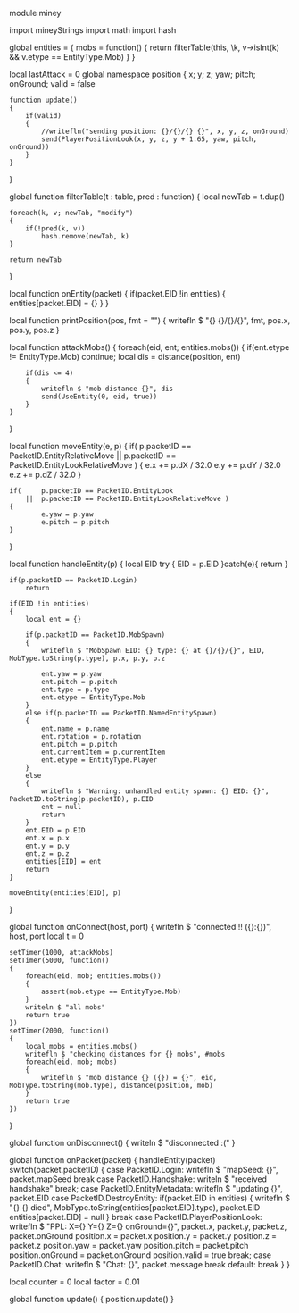 module miney

import mineyStrings
import math
import hash

global entities = 
{
	mobs = function()
	{
		return filterTable(this, \k, v->isInt(k) && v.etype == EntityType.Mob)
	}
}

local lastAttack = 0
global namespace position
{
	x; y; z; yaw; pitch; onGround; valid = false
	
	function update()
	{
		if(valid)
		{
			//writefln("sending position: {}/{}/{} {}", x, y, z, onGround)
			send(PlayerPositionLook(x, y, z, y + 1.65, yaw, pitch, onGround))
		}
	}
}

global function filterTable(t : table, pred : function)
{
	local newTab = t.dup()
	
	foreach(k, v; newTab, "modify")
	{
		if(!pred(k, v))
			hash.remove(newTab, k)
	}
	
	return newTab
}

local function onEntity(packet)
{
	if(packet.EID !in entities)
	{
		entities[packet.EID] = {}
	}
}

local function printPosition(pos, fmt = "")
{
	writefln $ "{} {}/{}/{}", fmt, pos.x, pos.y, pos.z
}

local function attackMobs()
{
	foreach(eid, ent; entities.mobs())
	{
		if(ent.etype != EntityType.Mob)
			continue;
		local dis = distance(position, ent)
		
		if(dis <= 4)
		{
			writefln $ "mob distance {}", dis
			send(UseEntity(0, eid, true))
		}
	}
}

local function moveEntity(e, p)
{
	if(		p.packetID == PacketID.EntityRelativeMove
		||	p.packetID == PacketID.EntityLookRelativeMove )
	{
		e.x += p.dX / 32.0
		e.y += p.dY / 32.0
		e.z += p.dZ / 32.0
	}
	
	if(		p.packetID == PacketID.EntityLook
		||	p.packetID == PacketID.EntityLookRelativeMove )
	{
			e.yaw = p.yaw
			e.pitch = p.pitch
	}
}

local function handleEntity(p)
{
	local EID
	try
	{
		EID = p.EID
	}catch(e){ return }
	
	if(p.packetID == PacketID.Login)
		return
	
	if(EID !in entities)
	{
		local ent = {}
		
		if(p.packetID == PacketID.MobSpawn)
		{
			writefln $ "MobSpawn EID: {} type: {} at {}/{}/{}", EID, MobType.toString(p.type), p.x, p.y, p.z

			ent.yaw = p.yaw
			ent.pitch = p.pitch
			ent.type = p.type
			ent.etype = EntityType.Mob
		}
		else if(p.packetID == PacketID.NamedEntitySpawn)
		{
			ent.name = p.name
			ent.rotation = p.rotation
			ent.pitch = p.pitch
			ent.currentItem = p.currentItem
			ent.etype = EntityType.Player
		}
		else
		{
			writefln $ "Warning: unhandled entity spawn: {} EID: {}", PacketID.toString(p.packetID), p.EID
			ent = null
			return
		}
		ent.EID = p.EID
		ent.x = p.x
		ent.y = p.y
		ent.z = p.z	
		entities[EID] = ent
		return
	}
	
	moveEntity(entities[EID], p)

}

global function onConnect(host, port)
{
	writefln $ "connected!!! ({}:{})", host, port
	local t = 0
	
	setTimer(1000, attackMobs)
	setTimer(5000, function()
	{
		foreach(eid, mob; entities.mobs())
		{
			assert(mob.etype == EntityType.Mob)
		}
		writeln $ "all mobs"
		return true
	})
	setTimer(2000, function()
	{
		local mobs = entities.mobs()
		writefln $ "checking distances for {} mobs", #mobs
		foreach(eid, mob; mobs)
		{
			writefln $ "mob distance {} ({}) = {}", eid, MobType.toString(mob.type), distance(position, mob)
		}
		return true
	})
}

global function onDisconnect()
{
	writeln $ "disconnected :("
}

global function onPacket(packet)
{
	handleEntity(packet)
	switch(packet.packetID)
	{
		case PacketID.Login:
			writefln $ "mapSeed: {}", packet.mapSeed
			break
		case PacketID.Handshake:
			writeln $ "received handshake"
			break;
		case PacketID.EntityMetadata:
			writefln $ "updating {}", packet.EID
		case PacketID.DestroyEntity:
			if(packet.EID in entities)
			{
				writefln $ "{} {} died", MobType.toString(entities[packet.EID].type), packet.EID
				entities[packet.EID] = null
			}
			break
		case PacketID.PlayerPositionLook:
			writefln $ "PPL: X={} Y={} Z={} onGround={}", packet.x, packet.y, packet.z, packet.onGround
			position.x = packet.x
			position.y = packet.y
			position.z = packet.z
			position.yaw = packet.yaw
			position.pitch = packet.pitch
			position.onGround = packet.onGround
			position.valid = true
			break;
		case PacketID.Chat:
			writefln $ "Chat: {}", packet.message
			break
		default:
			break
	}
}

local counter = 0
local factor = 0.01

global function update()
{
	position.update()
}